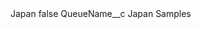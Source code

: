 <?xml version="1.0" encoding="UTF-8"?>
<CustomMetadata xmlns="http://soap.sforce.com/2006/04/metadata" xmlns:xsi="http://www.w3.org/2001/XMLSchema-instance" xmlns:xsd="http://www.w3.org/2001/XMLSchema">
    <label>Japan</label>
    <protected>false</protected>
    <values>
        <field>QueueName__c</field>
        <value xsi:type="xsd:string">Japan Samples</value>
    </values>
</CustomMetadata>
